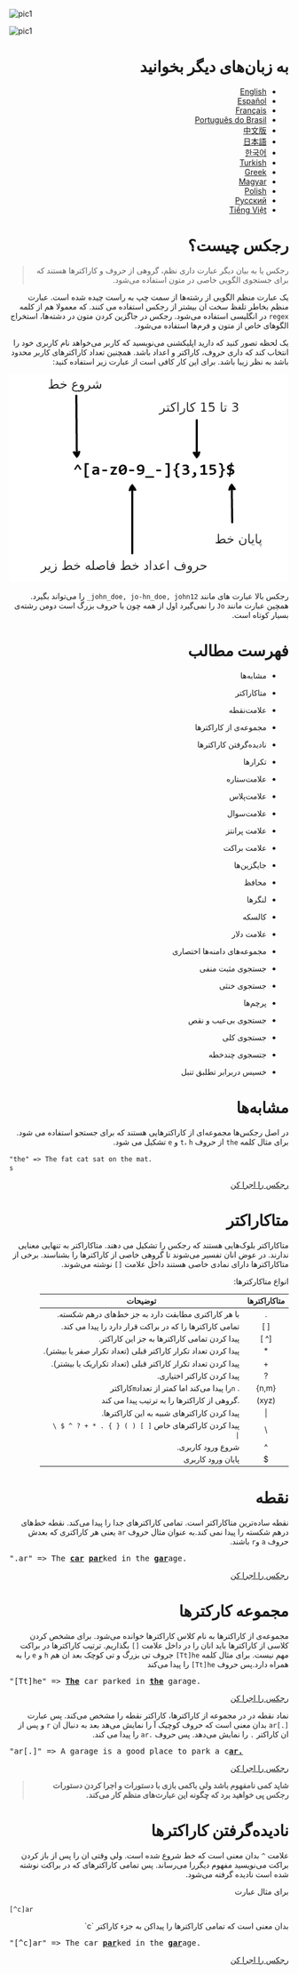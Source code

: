 ![pic1](https://camo.githubusercontent.com/d2e5827a412359c7593575adf876db23d4d50747/68747470733a2f2f692e696d6775722e636f6d2f6259776c3756662e706e67 "اموزش رجکس")


![pic1](./img/imgـregex_fa.png "اموزش رجکس")


<div dir=rtl>

# به زبان‌های دیگر بخوانید


* [English](README.md)
* [Español](translations/README-es.md)
* [Français](translations/README-fr.md)
* [Português do Brasil](translations/README-pt_BR.md)
* [中文版](translations/README-cn.md)
* [日本語](translations/README-ja.md)
* [한국어](translations/README-ko.md)
* [Turkish](translations/README-tr.md)
* [Greek](translations/README-gr.md)
* [Magyar](translations/README-hu.md)
* [Polish](translations/README-pl.md)
* [Русский](translations/README-ru.md)
* [Tiếng Việt](translations/README-vn.md)





# رجکس چیست؟

> رجکس یا به بیان دیگر عبارت داری نظم، گروهی از حروف و کاراکترها هستند که برای جستجوی الگویی خاصی در متون استفاده می‌شود.

یک عبارت منظم الگویی از رشته‌ها از سمت چپ به راست چیده شده است. عبارت منظم بخاطر تلفظ سخت ان بیشتر از رجکس استفاده می کنند. که معمولا هم از کلمه `regex` در انگلیسی استفاده می‌شود. رجکس در جاگزین کردن متون در دشته‌ها، استخراج الگوهای خاص از متون و فرم‌ها استفاده می‌شود.

یک لحظه تصور کنید که دارید اپلیکشنی می‌نویسید که کاربر می‌خواهد نام کاربری خود را انتخاب کند که داری حروف، کاراکتر و اعداد باشد. همچنین تعداد کاراکترهای کاربر محدود باشد به نظر زیبا باشد. برای این کار کافی است از عبارت زیر استفاده کنید:

![pic2](./img/img_fa.png)


رجکس بالا عبارت های مانند `john_doe, jo-hn_doe, john12_` را می‌تواند بگیرد. همچین عبارت مانند `Jo` را نمی‌گیرد اول از همه چون با حروف بزرگ است دومن رشته‌ی بسیار کوتاه است.

# فهرست مطالب


- مشابه‌ها

- متاکاراکتر

- علامت‌نقطه

- مجموعه‌ی از کاراکترها

- نادیده‌گرفتن کاراکترها

- تکرارها

- علامت‌ستاره

- علامت‌پلاس

- علامت‌سوال

- علامت پرانتز

- علامت براکت

- جایگزین‌ها

- محافظ

- لنگرها

- کالسکه

- علامت دلار

- مجموعه‌های دامنه‌ها اختصاری

- جستجوی مثبت منفی

- جستجوی خنثی

- پرچم‌ها

- جستجوی بی‌عیب و نقص

- جستجوی کلی

- جتسجوی چند‌خطه

- خسیس دربرابر تطلبق تنبل

# مشابه‌ها

 در اصل رجکس‌ها مجموعه‌ای از کاراکترهایی هستند که برای جستجو استفاده می شود. برای مثال کلمه `the` از حروف `t`، `h` و `e` تشکیل می شود.

<div dir=ltr>

```
"the" => The fat cat sat on the mat.
s
```

<div dir=rtl>

[رجکس را اجرا کن](https://regex101.com/r/1paXsy/1)


# متاکاراکتر

متاکاراکتر بلوک‌هایی هستند که رجکس را تشکیل می دهند. متاکاراکتر به تنهایی معنایی ندارند. در عوض انان تفسیر می‌شوند تا گروهی خاصی از کاراکترها را بشناسند. برخی از متاکاراکترها دارای نمادی خاصی هستند داخل علامت `[]` نوشته می‌شوند.

انواع متاکارکترها:



|متاکاراکترها|توضیحات|
|:----:|----|
|.|با هر کاراکتری مطابقت دارد به جز خط‌های درهم شکسته.|
|[ ]|تمامی کاراکترها را که در براکت قرار دارد را پیدا می کند.|
|[^ ]|پیدا کردن تمامی کاراکترها به جز این کاراکتر.|
|*|پیدا کردن تعداد تکرار کاراکتر قبلی (تعداد تکرار صفر یا بیشتر).|
|+|پیدا کردن تعداد تکرار کاراکتر قبلی (تعداد تکراریک یا بیشتر).|
|?|پیدا کردن کاراکتر اختیاری.|
|{n,m}|. `n`را پیدا می‌کند اما کمتر از تعداد`m`کاراکتر |
|(xyz)|.گروهی از کاراکترها را به ترتیب پیدا می کند|
|&#124;|پیدا کردن کاراکترهای شبیه به این کاراکترها.|
|&#92;|پیدا کردن کاراکترهای خاص <code>[ ] ( ) { } . * + ? ^ $ \ &#124;</code>|
|^|شروع ورود کاربری.|
|$|پایان ورود کاربری|


# نقطه

نقطه ساده‌ترین متاکاراکتر است. تمامی کاراکترهای جدا را پیدا می‌کند. نقطه خط‌های درهم شکسته را پیدا نمی کند.به عنوان مثال حروف `ar` یعنی هر کاراکتری که بعدش حروف `a` و`r` باشند.

<div dir=ltr>

<pre>
".ar" => The <a href="#learn-regex"><strong>car</strong></a> <a href="#learn-regex"><strong>par</strong></a>ked in the <a href="#learn-regex"><strong>gar</strong></a>age.
</pre>

<div dir=rtl>

[رجکس را اجرا کن](https://regex101.com/r/xc9GkU/1)

# مجموعه‌ کارکترها

مجموعه‌ی از کاراکترها به نام کلاس کاراکترها خوانده می‌شود. برای مشخص کردن کلاسی از کاراکترها باید انان را در داخل  علامت `[]` بگذاریم.
ترتیب کاراکترها در براکت مهم نیست. برای مثال کلمه `Tt]he]` جروف تی‌ بزرگ و تی کوچک بعد ان هم `h` و `e` را به همراه دارد.پس حروف `Tt]he]` را پیدا می‌کند

<div dir=ltr>

<pre>
"[Tt]he" => <a href="#learn-regex"><strong>The</strong></a> car parked in <a href="#learn-regex"><strong>the</strong></a> garage.
</pre>

<div dir=rtl>


[رجکس را اجرا کن](https://regex101.com/r/2ITLQ4/1)

نماد نقطه در در مجموعه از کاراکترها، کاراکتر نقطه را مشخص می‌کند. پس عبارت `[.]ar` بدان معنی است که حروف کوچیک آ را نمایش می‌هد بعد به دنبال ان `r` و پس از ان کاراکتر `.` را نمایش می‌دهد. پس حروف `.ar` را پیدا می کند.


<div dir=ltr>

<pre>
"ar[.]" => A garage is a good place to park a c<a href="#learn-regex"><strong>ar.</strong></a>
</pre>

<div dir=rtl>

[رجکس را اجرا کن](https://regex101.com/r/wL3xtE/1)

> **شاید کمی نامفهوم باشد ولی باکمی بازی با دستورات و اجرا کردن دستورات رجکس پی خواهید برد که چگونه این عبارت‌های منظم کار می‌کند.**

# نادیده‌گرفتن کاراکترها

علامت `^` بدان معنی است که خط شروع شده است. ولی وقتی ان را پس از باز کردن براکت می‌نویسید مفهوم دیگررا می‌رساند. پس تمامی کاراکترهای که در براکت نوشته شده است نادیده گرفته می‌شود.

برای مثال عبارت 

<div dir=ltr>

`[^c]ar`

<div dir=rtl>
بدان معنی است که تمامی کاراکترها را پیداکن به جزء کاراکتر `c`
<div dir=ltr>

<pre>
"[^c]ar" => The car <a href="#learn-regex"><strong>par</strong></a>ked in the <a href="#learn-regex"><strong>gar</strong></a>age.
</pre>


<div dir=rtl>

[رجکس را اجرا کن](https://regex101.com/r/nNNlq3/1)


